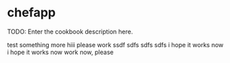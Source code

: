 # chefapp

TODO: Enter the cookbook description here.

test
something more
hiii
please work
ssdf
sdfs
sdfs
sdfs
i hope it works now
i hope it works now
work now, please
